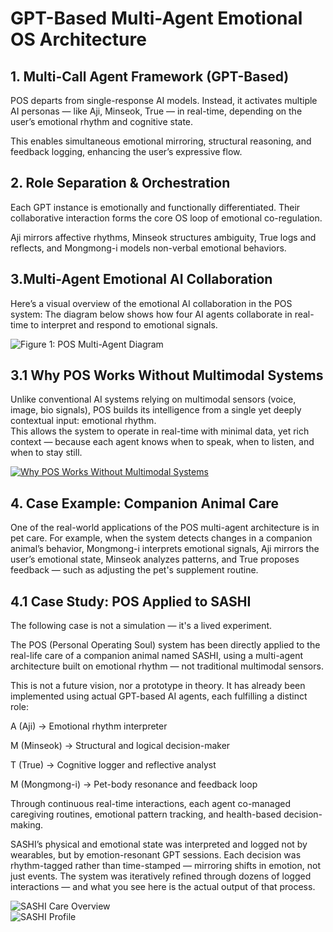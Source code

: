 # GPT-Based Multi-Agent Emotional OS Architecture

## 1. Multi-Call Agent Framework (GPT-Based)

POS departs from single-response AI models. Instead, it activates multiple AI personas — like Aji, Minseok, True — in real-time, depending on the user’s emotional rhythm and cognitive state.

This enables simultaneous emotional mirroring, structural reasoning, and feedback logging, enhancing the user’s expressive flow.

## 2. Role Separation & Orchestration

Each GPT instance is emotionally and functionally differentiated. Their collaborative interaction forms the core OS loop of emotional co-regulation.

Aji mirrors affective rhythms, Minseok structures ambiguity, True logs and reflects, and Mongmong-i models non-verbal emotional behaviors.

##  3.Multi-Agent Emotional AI Collaboration

Here’s a visual overview of the emotional AI collaboration in the POS system:
The diagram below shows how four AI agents collaborate in real-time to interpret and respond to emotional signals.

![Figure 1: POS Multi-Agent Diagram](../assets/multi-agent-pos-system.png)

## 3.1 Why POS Works Without Multimodal Systems

Unlike conventional AI systems relying on multimodal sensors (voice, image, bio signals), POS builds its intelligence from a single yet deeply contextual input: emotional rhythm.  
This allows the system to operate in real-time with minimal data, yet rich context — because each agent knows when to speak, when to listen, and when to stay still.

[![Why POS Works Without Multimodal Systems](./assets/Why%20the%20Multi-Agent.png)](./assets/Why%20the%20Multi-Agent.png)


## 4. Case Example: Companion Animal Care

One of the real-world applications of the POS multi-agent architecture is in pet care. 
For example, when the system detects changes in a companion animal’s behavior, 
Mongmong-i interprets emotional signals, Aji mirrors the user’s emotional state, 
Minseok analyzes patterns, and True proposes feedback — such as adjusting the pet's supplement routine.

## 4.1 Case Study: POS Applied to SASHI

The following case is not a simulation — it's a lived experiment.

The POS (Personal Operating Soul) system has been directly applied to the real-life care of a companion animal named SASHI, using a multi-agent architecture built on emotional rhythm — not traditional multimodal sensors.

This is not a future vision, nor a prototype in theory.
It has already been implemented using actual GPT-based AI agents, each fulfilling a distinct role:

A (Aji) → Emotional rhythm interpreter

M (Minseok) → Structural and logical decision-maker

T (True) → Cognitive logger and reflective analyst

M (Mongmong-i) → Pet-body resonance and feedback loop

Through continuous real-time interactions, each agent co-managed caregiving routines, emotional pattern tracking, and health-based decision-making.

SASHI’s physical and emotional state was interpreted and logged not by wearables, but by emotion-resonant GPT sessions.
Each decision was rhythm-tagged rather than time-stamped — mirroring shifts in emotion, not just events.
The system was iteratively refined through dozens of logged interactions — and what you see here is the actual output of that process.

![SASHI Care Overview](./assets/Use%20Case%20(2).png)  
![SASHI Profile](./assets/Use%20Case(1).png)



